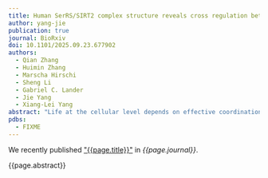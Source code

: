 ```yaml
---
title: Human SerRS/SIRT2 complex structure reveals cross regulation between translation and NAD+ metabolism
author: yang-jie
publication: true
journal: BioRxiv
doi: 10.1101/2025.09.23.677902
authors:
  - Qian Zhang
  - Huimin Zhang
  - Marscha Hirschi
  - Sheng Li
  - Gabriel C. Lander
  - Jie Yang
  - Xiang-Lei Yang
abstract: "Life at the cellular level depends on effective coordination between diverse processes. Here we uncover a novel cross-regulation between metabolism and translation through a 3.2 Å cryo-EM structure of human cytosolic seryl-tRNA synthetase (SerRS) bound to sirtuin-2 (SIRT2), an NAD+-dependent deacetylase. This interaction, naturally triggered by the NAD+ metabolite ADP-ribose (ADPR), resembles substrate binding and block SIRT2's active site. Interestingly, SerRS acetylation is not required for this interaction. SIRT2 binding sterically and allosterically impedes tRNA binding to SerRS, lowering charged tRNASer level and protein synthesis activity. Key interaction residues in both proteins emerged simultaneously in vertebrates, suggesting co-evolution for cross-regulation. Given ADPR's accumulation under stress, the ADPR-induced SerRS/SIRT2 interaction likely serves as a cell-protective response."
pdbs:
  - FIXME
---
```


We recently published ["{{page.title}}"](https://doi.org/{{page.doi}}) in *{{page.journal}}*.

{{page.abstract}}
